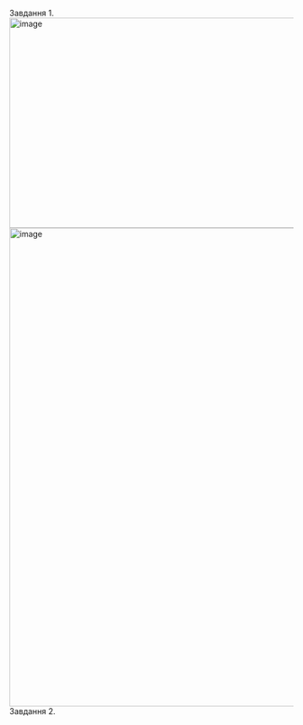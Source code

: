 Завдання 1.
<img width="708" height="373" alt="image" src="https://github.com/user-attachments/assets/4faba194-a1c7-478b-b1c9-bd90656b1db7" />
<img width="814" height="849" alt="image" src="https://github.com/user-attachments/assets/13439cc3-009a-472a-b186-4c0ed0cb5bbd" />
Завдання 2.

